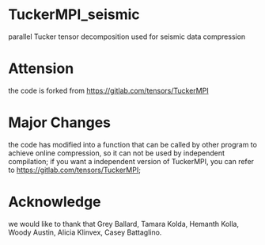 # TuckerMPI_seismic
parallel Tucker tensor decomposition used for seismic data compression

# Attension
the code is forked from https://gitlab.com/tensors/TuckerMPI

# Major Changes
the code has modified into a function that can be called by other program to achieve online compression, so it can not be used by independent compilation; if you want a independent version of TuckerMPI, you can refer to https://gitlab.com/tensors/TuckerMPI;

# Acknowledge
we would like to thank that Grey Ballard, Tamara Kolda, Hemanth Kolla, Woody Austin, Alicia Klinvex, Casey Battaglino.

